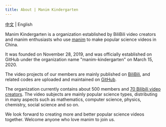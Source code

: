 ```yaml
---
title: About | Manim Kindergarten
---
```


[中文](/about) | English

Manim Kindergarten is a organization established by BiliBili video creators and manim enthusiasts who use [manim](https://github.com/3b1b/manim) to make popular science videos in China.

It was founded on November 28, 2019, and was officially established on GitHub under the organization name "manim-kindergarten" on March 15, 2020.

The video projects of our members are mainly published on [BiliBili](https://t.bilibili.com/topic/13699898/feed), and related codes are uploaded and maintained on [GitHub](https://github.com/manim-kindergarten).

The organization currently contains about 500 members and [70 Bilibili video creators](/membership). The video subjects are mainly popular science types, distributing in many aspects such as mathematics, computer science, physics, chemistry, social science and so on.


We look forward to creating more and better popular science videos together. Welcome anyone who love manim to join us.